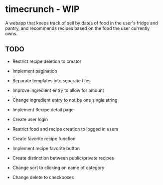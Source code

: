 # timecrunch - WIP

A webapp that keeps track of sell by dates of food in the user's fridge and pantry, and recommends recipes based on the food the user currently owns.

## TODO

* Restrict recipe deletion to creator

* Implement pagination

* Separate templates into separate files

* Improve ingredient entry to allow for amount

* Change ingredient entry to not be one single string

* Implement Recipe detail page

* Create user login

* Restrict food and recipe creation to logged in users

* Create favorite recipe function

* Implement recipe favorite button

* Create distinction between public/private recipes

* Change sort to clicking on name of category

* Change delete to checkboxes